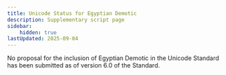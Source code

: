 ```yaml
---
title: Unicode Status for Egyptian Demotic
description: Supplementary script page
sidebar:
    hidden: true
lastUpdated: 2025-09-04
---
```


No proposal for the inclusion of Egyptian Demotic in the Unicode Standard has been submitted as of version 6.0 of the Standard.

[comment]: # (end of intro)

[comment]: # (start of blocks)



[comment]: # (end of blocks)

[comment]: # (start of chars)



[comment]: # (end of chars)

[comment]: # (start of rest)


